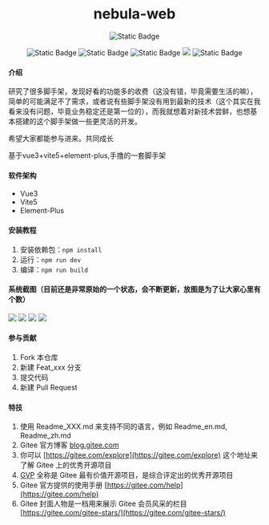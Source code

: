 
# <div align=center>nebula-web</div>

<div align=center>

  ![Static Badge](https://img.shields.io/badge/v0.0.1-white?style=flat&logo=nebula&label=nebula&color=%23FF0000)

  ![Static Badge](https://img.shields.io/badge/v20.11.1-white?style=flat&logoColor=%23339933&label=nodejs&color=%23339933)
  ![Static Badge](https://img.shields.io/badge/v10.5.0-white?style=flat&logo=npm&label=npm&color=%23CB3837)
  ![Static Badge](https://img.shields.io/badge/v3.4.21-white?style=flat&label=vue&color=%234FC08D)
  ![](https://img.shields.io/badge/v5.0.8-white?style=flat&logo=vue&label=vue%2Fcli&labelColor=%234FC08D)
  ![Static Badge](https://img.shields.io/badge/v5.2.4-white?style=flat&logo=vite&label=vite&color=%23646CFF)
</div>

#### 介绍
研究了很多脚手架，发现好看的功能多的收费（这没有错，毕竟需要生活的嘛），简单的可能满足不了需求，或者说有些脚手架没有用到最新的技术（这个其实在我看来没有问题，毕竟业务稳定还是第一位的），而我就想着对新技术尝鲜，也想基本搭建的这个脚手架做一些更灵活的开发。

希望大家都能参与进来。共同成长

基于vue3+vite5+element-plus,手撸的一套脚手架

#### 软件架构
* Vue3
* Vite5
* Element-Plus

#### 安装教程

1.  安装依赖包：`npm install`
2.  运行：`npm run dev`
3.  编译：`npm run build`

#### 系统截图（目前还是非常原始的一个状态，会不断更新，放图是为了让大家心里有个数）
![](https://gitee.com/kushu001/pic-go-images/raw/master/images/20240327154001.png)
![](https://gitee.com/kushu001/pic-go-images/raw/master/images/20240327154025.png)
![](https://gitee.com/kushu001/pic-go-images/raw/master/images/20240328104431.png)
![](https://gitee.com/kushu001/pic-go-images/raw/master/images/20240328104501.png)
#### 参与贡献

1.  Fork 本仓库
2.  新建 Feat_xxx 分支
3.  提交代码
4.  新建 Pull Request


#### 特技

1.  使用 Readme\_XXX.md 来支持不同的语言，例如 Readme\_en.md, Readme\_zh.md
2.  Gitee 官方博客 [blog.gitee.com](https://blog.gitee.com)
3.  你可以 [https://gitee.com/explore](https://gitee.com/explore) 这个地址来了解 Gitee 上的优秀开源项目
4.  [GVP](https://gitee.com/gvp) 全称是 Gitee 最有价值开源项目，是综合评定出的优秀开源项目
5.  Gitee 官方提供的使用手册 [https://gitee.com/help](https://gitee.com/help)
6.  Gitee 封面人物是一档用来展示 Gitee 会员风采的栏目 [https://gitee.com/gitee-stars/](https://gitee.com/gitee-stars/)
